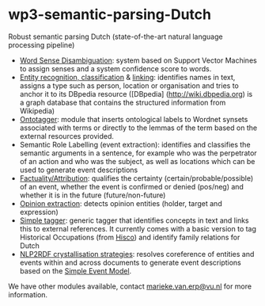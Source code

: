 # wp3-semantic-parsing-Dutch
Robust semantic parsing Dutch (state-of-the-art natural language processing pipeline) 

- [Word Sense Disambiguation](https://github.com/cltl/svm_wsd): system based on Support Vector Machines to assign senses and a system confidence score to words. 
- [Entity recognition, classification](https://github.com/ixa-ehu/ixa-pipe-nerc) & [linking](https://github.com/ixa-ehu/ixa-pipe-ned): identifies names in text, assigns a type such as person, location or organisation and tries to anchor it to its DBpedia resource ([DBpedia] (http://wiki.dbpedia.org) is a graph database that contains the structured information from Wikipedia) 
- [Ontotagger](https://github.com/cltl/OntoTagger): module that inserts ontological labels to Wordnet synsets associated with terms or directly to the lemmas of the term based on the external resources provided.
- Semantic Role Labelling (event extraction): identifies and classifies the semantic arguments in a sentence, for example who was the perpetrator of an action and who was the subject, as well as locations which can be used to generate event descriptions 
- [Factuality/Attribution](https://github.com/cltl/multilingual_factuality): qualifies the certainty (certain/probable/possible) of an event, whether the event is confirmed or denied (pos/neg) and whether it is in the future (future/non-future)
- [Opinion extraction](https://github.com/rubenIzquierdo/opinion_miner_deluxePP): detects opinion entities (holder, target and expression)
- [Simple tagger](https://github.com/cltl/SimpleTagger): generic tagger that identifies concepts in text and links this to external references. It currently comes with a basic version to tag Historical Occupations (from [Hisco](https://socialhistory.org/en/projects/hisco-history-work)) and identify family relations for Dutch
- [NLP2RDF crystallisation strategies](https://github.com/cltl/EventCoreference): resolves coreference of entities and events within and across documents to generate event descriptions based on the [Simple Event Model](http://semanticweb.cs.vu.nl/2009/11/sem/). 

We have other modules available, contact marieke.van.erp@vu.nl for more information. 

